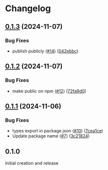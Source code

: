 # Changelog

## [0.1.3](https://github.com/nomic-ai/atlas-stories-react/compare/v0.1.2...v0.1.3) (2024-11-07)


### Bug Fixes

* publish publicly ([#14](https://github.com/nomic-ai/atlas-stories-react/issues/14)) ([042ebbc](https://github.com/nomic-ai/atlas-stories-react/commit/042ebbc484d7449c222162351742f703f4f10126))

## [0.1.2](https://github.com/nomic-ai/atlas-stories-react/compare/v0.1.1...v0.1.2) (2024-11-07)


### Bug Fixes

* make public on npm ([#12](https://github.com/nomic-ai/atlas-stories-react/issues/12)) ([72fa9d0](https://github.com/nomic-ai/atlas-stories-react/commit/72fa9d0eda81fab64383a1936ad369b64e8ad660))

## [0.1.1](https://github.com/nomic-ai/atlas-stories-react/compare/v0.1.0...v0.1.1) (2024-11-06)


### Bug Fixes

* types export in package.json ([#10](https://github.com/nomic-ai/atlas-stories-react/issues/10)) ([7cea1ce](https://github.com/nomic-ai/atlas-stories-react/commit/7cea1ceb875f9d5f5b0871b2790b225e466af395))
* Update package name ([#7](https://github.com/nomic-ai/atlas-stories-react/issues/7)) ([3c21824](https://github.com/nomic-ai/atlas-stories-react/commit/3c2182487100f005ff067d124c9cf5a471bb82a4))

## 0.1.0

Initial creation and release
